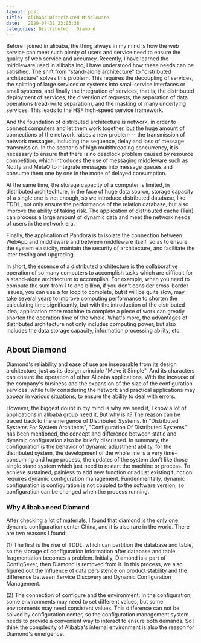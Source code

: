 ```yaml
---
layout: post
title:  Alibaba Distributed Middleware
date:   2020-07-31 23:03:36
categories: Distributed   Diamond
---
```

Before I joined in alibaba, the thing always in my mind is how the web service can meet such plenty of users and service need to ensure the quality of web service and accuracy. Recently, I have learned the middleware used in alibaba.inc, I have understood how these needs can be satisified. The shift from "stand-alone architecture" to "distributed architecture" solves this problem. This requires the decoupling of services, the splitting of large services or systems into small service interfaces or small systems, and finally the integration of services, that is, the distributed deployment of services, the diversion of requests, the separation of data operations (read-write separation), and the masking of many underlying services. This leads to the HSF high-speed service framework.

And the foundation of distributed architecture is network, in order to connect computers and let them work together, but the huge amount of connections of the network raises a new problem -- the transmission of network messages, including the sequence, delay and loss of message transmission. In the scenario of high multithreading concurrency, it is necessary to ensure that there is no deadlock problem caused by resource competition, which introduces the use of messaging middleware such as Notify and MetaQ to integrate messages into message queues and consume them one by one in the mode of delayed consumption.

At the same time, the storage capacity of a computer is limited, in distributed architechture, in the face of huge data source, storage capacity of a single one is not enough, so we introduce distributed database, like TDDL, not only ensure the performance of the relation database, but also improve the ability of taking risk. The application of distributed cache (Tair) can process a large amount of dynamic data and meet the network needs of users in the network era.

Finally, the application of Pandora is to isolate the connection between WebApp and middleware and between middleware itself, so as to ensure the system elasticity, maintain the security of architecture, and facilitate the later testing and upgrading.

In short, the essence of a distributed architecture is the collaborative operation of so many computers to accomplish tasks which are difficult for a stand-alone architecture to accomplish. For example, when you need to compute the sum from 1 to one billion, if you don't consider cross-border issues, you can use a for loop to complete, but it will be quite slow, may take several years to improve computing performance to shorten the calculating time significantly, but with the introduction of the distributed idea, application more machine to complete a piece of work can greatly shorten the operation time of the whole. What's more, the advantages of distributed architecture not only includes computing power, but also includes the data storage capacity, information processing ability, etc.

## About Diamond ##

Diamond's reliability and ease of use are inseparable from its design architecture, just as its design principle "Make it Simple". And its characters can ensure the operation of other Alibaba applications. With the increase of the company's business and the expansion of the size of the configuration services, while fully considering the network and practical applications may appear in various situations, to ensure the ability to deal with errors.

However, the biggest doubt in my mind is why we need it, I know a lot of applications in alibaba group need it, But why is it? The reason can be traced back to the emergence of Distributed Systems. In "Distributed Systems For System Architects", "Configuration Of Distributed Systems" has been mentioned, the concept and difference between static and dynamic configuration also be briefly discussed. In summary, the configuration is the behavior of dynamic adjustment ability, for the distributed system, the development of the whole line is a very time-consuming and huge process, the updates of the system don't like those single stand system which just need to restart the machine or process. To achieve sustained, painless to add new function or adjust existing function requires dynamic configuration management. Fundenmentally, dynamic configuration is configuration is not coupled to the software version, so configuration can be changed when the process running.

### Why Alibaba need Diamond ###

After checking a lot of materials, I found that diamond is the only one dynamic configuration center China, and it is also rare in the world. There are two reasons I found:

(1) The first is the rise of TDDL, which can partition the database and table, so the storage of configuration information after database and table fragmentation becomes a problem. Initially, Diamond is a part of ConfigSever, then Diamond is removed from it. In this process, we also figured out the influence of data persistence on product stability and the difference between Service Discovery and Dynamic Configuration Management.

(2) The connection of configure and the environment. In the configuration, some environments may need to set different values, but some environments may need consistent values. This difference can not be solved by configuration center, so the configuration management system needs to provide a convenient way to interact to ensure both demands. So I think the complexity of Alibaba's internal environment is also the reason for Diamond's emergence.
